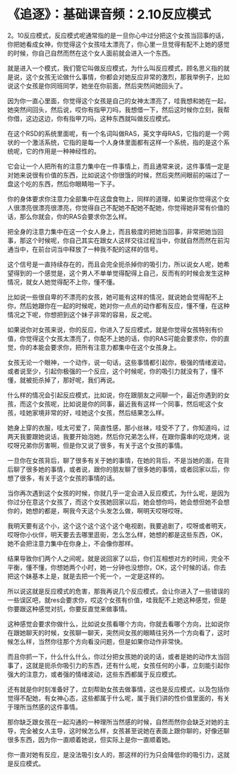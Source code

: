 # 《追逐》：基础课音频：2.10反应模式

2。10反应模式，反应模式呢通常指的是一旦你心中过分把这个女孩当回事的话，你把她看成女神，你觉得这个女孩哇太漂亮了，你心里一旦觉得有配不上她的感觉的时候，你自己自然而然在这个女人面前就会进入一个东西。

就是进入一个模式，我们管它叫做反应模式，为什么叫反应模式，顾名思义指的就是说，这个女孩无论做什么事情，你都会对她反应非常的激烈，那我举例子，比如说这个女孩是你同班同学，她坐在你前面，然后突然间她回头了。

因为你一直心里面，你觉得这个女孩是自己的女神太漂亮了，哇我想和她在一起，她突然间回头，然后说，哎你有指甲刀吗，我想借一下，然后这时候你立刻，我帮你借，这边这边，你有指甲刀吗，这种东西就叫做反应模式。

在这个RSD的系统里面呢，有一个名词叫做RAS，英文字母RAS，它指的是一个网状的一个激活系统，它指的是每一个人身体里面都有这样一个系统，指的是这个系统呢，它的作用是一种神经性的。

它会让一个人把所有的注意力集中在一件事情上，而且通常来说，这件事情一定是对她来说很有价值的东西，比如说这个你很饿的时候，然后突然间眼前的端过了一盘这个吃的东西，然后你眼睛啪一下子。

你的身体要求你注意力全部集中在这盘食物上，同样的道理，如果说你觉得这个女人很漂亮很漂亮很漂亮，你觉得自己不配她不配她不配她，你觉得她非常有价值的话，那么你就会，你的RAS会要求你怎么样。

把全身的注意力集中在这一个女人身上，而且极度的把她当回事，非常把她当回事，那这个时候呢，你自己其实在跟女人这样交往过程当中，你就自然而然在前沟通当中，在前台词当中释放了一种我不配的这样的信号。

这个信号是一直持续存在的，而且会完全扼杀掉你的吸引力，所以说女人呢，她希望得到的一个感觉是，这个男人不单单觉得配得上自己，反而有的时候会发生这种情况，就女人她觉得配不上你，懂不懂。

比如说一些很自卑的不漂亮的女孩，她可能有这样的情况，就说她会觉得配不上你，然后她跟你在一起的时候呢，她对你一点点的动作都有反应，懂不懂，在这种情况之下呢，你想把到这个妹子非常的容易，反之呢。

如果说你对女孩来说，你的反应，你进入了反应模式，就是你觉得女孩特别有价值，你觉得这个女孩太漂亮了，你配不上她的话，你的RAS可能会要求你，你的直觉，你的本能会要求你，把所有注意力都集中在这个女孩身上。

女孩无论一个眼神，一个动作，说一句话，这些事情都引起你，极强的情绪波动，或者说至少，引起你极强的一个反应，这个时候呢，你的吸引力就没有了，懂不懂，就被扼杀掉了，那好呢，我们再说。

什么样的情况会引起反应模式，比如说，你在跟朋友之间聊一个，最近你遇到的女孩，而这个女孩呢，比如说是你的同事，最近我有这样一个同事，然后呢这个女孩，哇她家境非常的好，哇她这个女孩，然后结果怎么样。

她身上穿的衣服，哇太可爱了，简直性感，那小丝袜，哇受不了了，你知道吗，过两天我要跟她说话，我要开始泡她，然后你兄弟怎么样，在跟你露串的吃烧烤，说哎呀兄弟你厉害啊，但是你又说了很多，有关于这个女孩的事情。

一旦你在女孩背后，聊了很多有关于她的事情，在她的背后，不是当她的面，在背后聊了很多她的事情，或者说，跟你的朋友聊了很多她的事情，或者回家以后，你想了很多，有关于这个女孩的事情的话。

当你再次遇到这个女孩的时候，你就几乎一定会进入反应模式，为什么呢，是因为你过分在意这个女孩了，而这个女孩她回家以后，她会想你吗，她会想但她不会想你的，她想的都是，啊我今天这个头发怎么做，啊明天哎呀哎呀。

我明天要有这个小，这个这个这个这个这个电视剧，我要追剧了，哎呀或者明天，哎呀你小伙伴，明天要去去哪里逛街，怎么怎么样，她想的都是这些东西，OK，她不会把注意力集中在你身上，不会像你那样。

结果导致你们两个人之间呢，就是说回家了以后，你们互相想对方的时间，完全不平衡，懂不懂，你想她两个小时，她一分钟也没想你，OK，这个时候的话，你去把这个妹基本上是，就是去把一个死一个，一定是这样的。

所以说这就是反应模式的危害，那我再说几个反应模式，会让你进入了一些错误的一些误区吧，就res会要求你，哎这个女孩有价值，哇我配不上她这种感觉，但是你要跟这种感觉对抗，你要反直觉来做事情。

这种感觉会要求你做什么，比如说女孩看哪个方向，你就去看哪个方向，比如说你在跟她聊天的时候，女孩聊一聊天，突然间女孩的眼睛往另外一个方向看了，这时候怎么样，当然你往那个方向看没问题，但是如果你动作非常快。

而且你抓一下，什么什么什么，你过分把女孩她的说的话，或者是她的动作太当回事了，这就是扼杀你吸引力的东西，还有什么呢，女孩任何的小事，立刻能引起你强大的注意力，或者强的情绪波动，这些东西都属于反应模式。

还有就是你时刻准备好了，立刻帮助女孩去做事情，这也是反应模式，以及包括你觉得不配她，有女神心态，这些都属于什么呢，属于我们讲的性价值里面的，有关于理所当然感的这件事情。

那你缺乏跟女孩在一起沟通的一种理所当然感的时候，自然而然你会缺乏对她的主导，完全被女人主导，这时候怎么样，女孩甚至说她在表面上跟你聊的，好像还聊很多东西，因为你一直顺着她说，但实际上是你一直顺着她。

你一直对她有反应，是没法吸引女人的，那这样的行为只会降低你的吸引力，这就是反应模式。